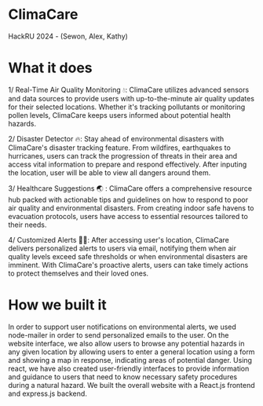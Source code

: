 # ClimaCare
HackRU 2024 - (Sewon, Alex, Kathy)

# What it does 
1/ Real-Time Air Quality Monitoring 💧: ClimaCare utilizes advanced sensors and data sources to provide users with up-to-the-minute air quality updates for their selected locations. Whether it's tracking pollutants or monitoring pollen levels, ClimaCare keeps users informed about potential health hazards.

2/ Disaster Detector 🔥: Stay ahead of environmental disasters with ClimaCare's disaster tracking feature. From wildfires, earthquakes to hurricanes, users can track the progression of threats in their area and access vital information to prepare and respond effectively. After inputing the location, user will be able to view all dangers around them.

3/ Healthcare Suggestions 🌏 : ClimaCare offers a comprehensive resource hub packed with actionable tips and guidelines on how to respond to poor air quality and environmental disasters. From creating indoor safe havens to evacuation protocols, users have access to essential resources tailored to their needs.

4/ Customized Alerts 🤳🏼: After accessing user's location, ClimaCare delivers personalized alerts to users via email, notifying them when air quality levels exceed safe thresholds or when environmental disasters are imminent. With ClimaCare's proactive alerts, users can take timely actions to protect themselves and their loved ones.

# How we built it
In order to support user notifications on environmental alerts, we used node-mailer in order to send personalized emails to the user. On the website interface, we also allow users to browse any potential hazards in any given location by allowing users to enter a general location using a form and showing a map in response, indicating areas of potential danger. Using react, we have also created user-friendly interfaces to provide information and guidance to users that need to know necessary safety procedures during a natural hazard. We built the overall website with a React.js frontend and express.js backend.

